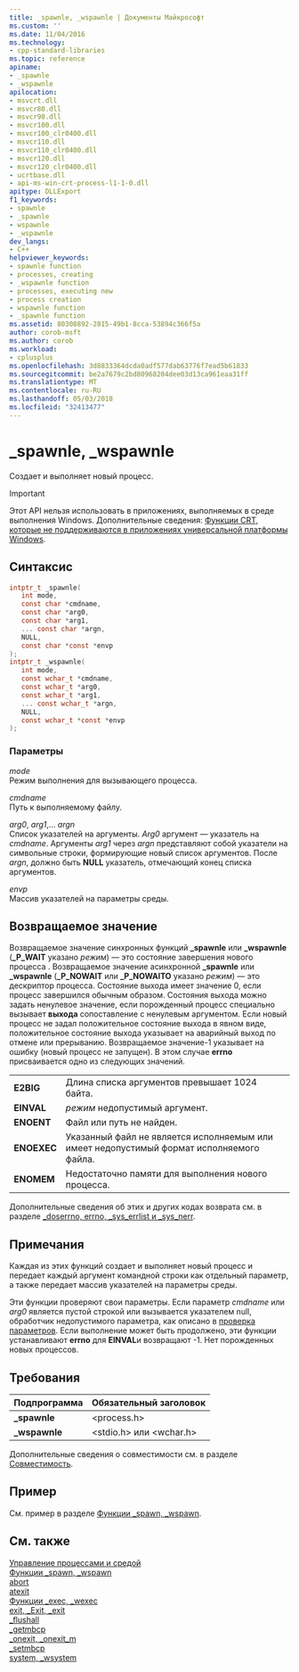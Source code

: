```yaml
---
title: _spawnle, _wspawnle | Документы Майкрософт
ms.custom: ''
ms.date: 11/04/2016
ms.technology:
- cpp-standard-libraries
ms.topic: reference
apiname:
- _spawnle
- _wspawnle
apilocation:
- msvcrt.dll
- msvcr80.dll
- msvcr90.dll
- msvcr100.dll
- msvcr100_clr0400.dll
- msvcr110.dll
- msvcr110_clr0400.dll
- msvcr120.dll
- msvcr120_clr0400.dll
- ucrtbase.dll
- api-ms-win-crt-process-l1-1-0.dll
apitype: DLLExport
f1_keywords:
- spawnle
- _spawnle
- wspawnle
- _wspawnle
dev_langs:
- C++
helpviewer_keywords:
- spawnle function
- processes, creating
- _wspawnle function
- processes, executing new
- process creation
- wspawnle function
- _spawnle function
ms.assetid: 80308892-2815-49b1-8cca-53894c366f5a
author: corob-msft
ms.author: corob
ms.workload:
- cplusplus
ms.openlocfilehash: 3d8833364dcda0adf577dab63776f7ead5b61833
ms.sourcegitcommit: be2a7679c2bd80968204dee03d13ca961eaa31ff
ms.translationtype: MT
ms.contentlocale: ru-RU
ms.lasthandoff: 05/03/2018
ms.locfileid: "32413477"
---
```

# <a name="spawnle-wspawnle"></a>_spawnle, _wspawnle

Создает и выполняет новый процесс.

> [!IMPORTANT]
> Этот API нельзя использовать в приложениях, выполняемых в среде выполнения Windows. Дополнительные сведения: [Функции CRT, которые не поддерживаются в приложениях универсальной платформы Windows](../../cppcx/crt-functions-not-supported-in-universal-windows-platform-apps.md).

## <a name="syntax"></a>Синтаксис

```C
intptr_t _spawnle(
   int mode,
   const char *cmdname,
   const char *arg0,
   const char *arg1,
   ... const char *argn,
   NULL,
   const char *const *envp
);
intptr_t _wspawnle(
   int mode,
   const wchar_t *cmdname,
   const wchar_t *arg0,
   const wchar_t *arg1,
   ... const wchar_t *argn,
   NULL,
   const wchar_t *const *envp
);
```

### <a name="parameters"></a>Параметры

*mode*<br/>
Режим выполнения для вызывающего процесса.

*cmdname*<br/>
Путь к выполняемому файлу.

*arg0*, *arg1*,... *argn*<br/>
Список указателей на аргументы. *Arg0* аргумент — указатель на *cmdname*. Аргументы *arg1* через *argn* представляют собой указатели на символьные строки, формирующие новый список аргументов. После *argn*, должно быть **NULL** указатель, отмечающий конец списка аргументов.

*envp*<br/>
Массив указателей на параметры среды.

## <a name="return-value"></a>Возвращаемое значение

Возвращаемое значение синхронных функций **_spawnle** или **_wspawnle** (**_P_WAIT** указано *режим*) — это состояние завершения нового процесса . Возвращаемое значение асинхронной **_spawnle** или **_wspawnle** (**_P_NOWAIT** или **_P_NOWAITO** указано  *режим*) — это дескриптор процесса. Состояние выхода имеет значение 0, если процесс завершился обычным образом. Состояния выхода можно задать ненулевое значение, если порожденный процесс специально вызывает **выхода** сопоставление с ненулевым аргументом. Если новый процесс не задал положительное состояние выхода в явном виде, положительное состояние выхода указывает на аварийный выход по отмене или прерыванию. Возвращаемое значение-1 указывает на ошибку (новый процесс не запущен). В этом случае **errno** присваивается одно из следующих значений.

|||
|-|-|
**E2BIG**|Длина списка аргументов превышает 1024 байта.
**EINVAL**|*режим* недопустимый аргумент.
**ENOENT**|Файл или путь не найден.
**ENOEXEC**|Указанный файл не является исполняемым или имеет недопустимый формат исполняемого файла.
**ENOMEM**|Недостаточно памяти для выполнения нового процесса.

Дополнительные сведения об этих и других кодах возврата см. в разделе [_doserrno, errno, _sys_errlist и _sys_nerr](../../c-runtime-library/errno-doserrno-sys-errlist-and-sys-nerr.md).

## <a name="remarks"></a>Примечания

Каждая из этих функций создает и выполняет новый процесс и передает каждый аргумент командной строки как отдельный параметр, а также передает массив указателей на параметры среды.

Эти функции проверяют свои параметры. Если параметр *cmdname* или *arg0* является пустой строкой или вызывается указателем null, обработчик недопустимого параметра, как описано в [проверка параметров](../../c-runtime-library/parameter-validation.md). Если выполнение может быть продолжено, эти функции устанавливают **errno** для **EINVAL**и возвращают -1. Нет порожденных новых процессов.

## <a name="requirements"></a>Требования

|Подпрограмма|Обязательный заголовок|
|-------------|---------------------|
|**_spawnle**|\<process.h>|
|**_wspawnle**|\<stdio.h> или \<wchar.h>|

Дополнительные сведения о совместимости см. в разделе [Совместимость](../../c-runtime-library/compatibility.md).

## <a name="example"></a>Пример

См. пример в разделе [Функции _spawn, _wspawn](../../c-runtime-library/spawn-wspawn-functions.md).

## <a name="see-also"></a>См. также

[Управление процессами и средой](../../c-runtime-library/process-and-environment-control.md)<br/>
[Функции _spawn, _wspawn](../../c-runtime-library/spawn-wspawn-functions.md)<br/>
[abort](abort.md)<br/>
[atexit](atexit.md)<br/>
[Функции _exec, _wexec](../../c-runtime-library/exec-wexec-functions.md)<br/>
[exit, _Exit, _exit](exit-exit-exit.md)<br/>
[_flushall](flushall.md)<br/>
[_getmbcp](getmbcp.md)<br/>
[_onexit, _onexit_m](onexit-onexit-m.md)<br/>
[_setmbcp](setmbcp.md)<br/>
[system, _wsystem](system-wsystem.md)<br/>

